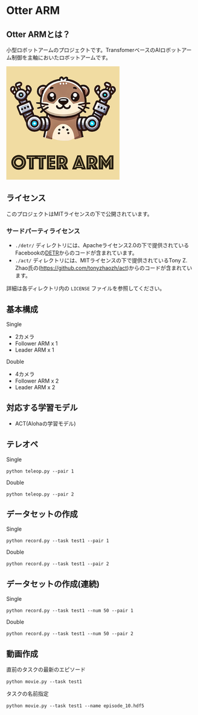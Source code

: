 # Otter ARM

## Otter ARMとは？

小型ロボットアームのプロジェクトです。TransfomerベースのAIロボットアーム制御を主軸においたロボットアームです。

![](./img/logo.png)

## ライセンス

このプロジェクトはMITライセンスの下で公開されています。

### サードパーティライセンス

- `./detr/` ディレクトリには、Apacheライセンス2.0の下で提供されているFacebookの[DETR](https://github.com/facebookresearch/detr)からのコードが含まれています。
- `./act/` ディレクトリには、MITライセンスの下で提供されているTony Z. Zhao氏の(https://github.com/tonyzhaozh/act)からのコードが含まれています。

詳細は各ディレクトリ内の `LICENSE` ファイルを参照してください。

## 基本構成

Single

- 2カメラ
- Follower ARM x 1
- Leader ARM x 1

Double

- 4カメラ
- Follower ARM x 2
- Leader ARM x 2

## 対応する学習モデル

- ACT(Alohaの学習モデル)

## テレオペ

Single

```
python teleop.py --pair 1
```
Double

```
python teleop.py --pair 2
```

## データセットの作成

Single

```
python record.py --task test1 --pair 1
```
Double

```
python record.py --task test1 --pair 2
```

## データセットの作成(連続)

Single

```
python record.py --task test1 --num 50 --pair 1
```
Double

```
python record.py --task test1 --num 50 --pair 2
```

## 動画作成

直前のタスクの最新のエピソード

```
python movie.py --task test1
```

タスクの名前指定

```
python movie.py --task test1 --name episode_10.hdf5
```
